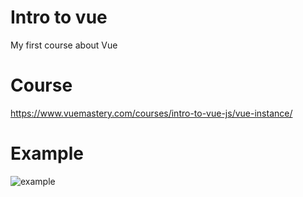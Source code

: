 # Intro to vue
My first course about Vue

# Course
https://www.vuemastery.com/courses/intro-to-vue-js/vue-instance/

# Example

![example](https://firebasestorage.googleapis.com/v0/b/vue-mastery.appspot.com/o/flamelink%2Fmedia%2F1578365059649_0.gif?alt=media&token=cbde36f7-8aff-4ed0-a72f-eae0462814bc)
